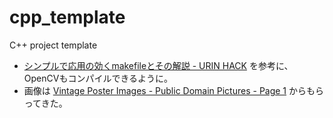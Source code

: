# cpp_template

C++ project template

- [シンプルで応用の効くmakefileとその解説 - URIN HACK](http://urin.github.io/posts/2013/simple-makefile-for-clang/) を参考に、OpenCVもコンパイルできるように。
- 画像は [Vintage Poster Images - Public Domain Pictures - Page 1](http://www.publicdomainpictures.net/hledej.php?hleda=vintage+poster) からもらってきた。
